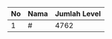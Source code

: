 | No | Nama            | Jumlah Level |
|----|-----------------|--------------|
| 1  | #    |    4762        |
